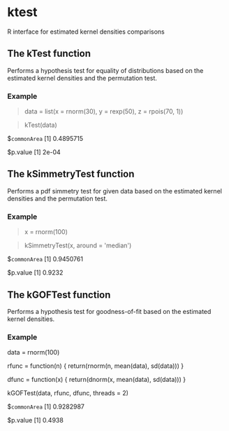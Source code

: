 # ktest
R interface for estimated kernel densities comparisons

## The kTest function
Performs a hypothesis test for equality of distributions based on the estimated kernel densities and the permutation test.

### Example

> data = list(x = rnorm(30), y = rexp(50), z = rpois(70, 1))

> kTest(data)

$`commonArea`
[1] 0.4895715

$p.value
[1] 2e-04

## The kSimmetryTest function
Performs a pdf simmetry test for given data based on the estimated kernel densities and the permutation test.

### Example

> x = rnorm(100)

> kSimmetryTest(x, around = 'median')

$`commonArea`
[1] 0.9450761

$p.value
[1] 0.9232

## The kGOFTest function
Performs a hypothesis test for goodness-of-fit based on the estimated kernel densities.

### Example

data = rnorm(100)

rfunc = function(n) {
  return(rnorm(n, mean(data), sd(data)))
}

dfunc = function(x) {
  return(dnorm(x, mean(data), sd(data)))
}

kGOFTest(data, rfunc, dfunc, threads = 2)

$`commonArea`
[1] 0.9282987

$p.value
[1] 0.4938
